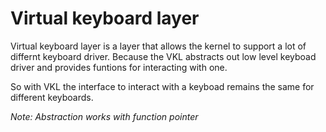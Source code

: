 # Virtual keyboard layer
Virtual keyboard layer is a layer that allows the kernel to support a lot of differnt keyboard driver. Because the VKL abstracts out low level keyboad driver and provides funtions for interacting with one.

So with VKL the interface to interact with a keyboad remains the same for different keyboards.

*Note: Abstraction works with function pointer*